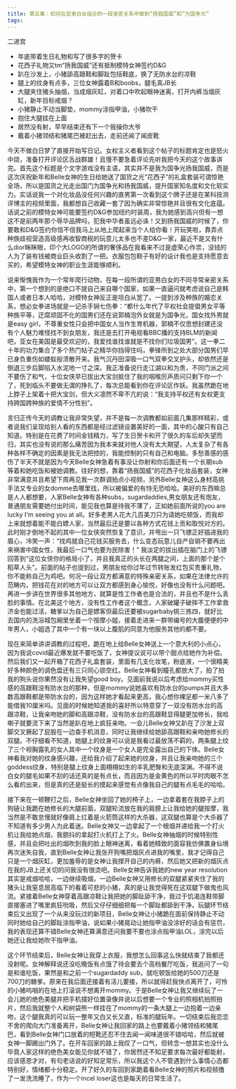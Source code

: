 ```yaml
---
title: 第五集：如何在亚男白女组合的一段亲密关系中做到“扬我国威”和“为国争光”
tags:
---
```


二进宫
* 年底带着生日礼物和写了很多字的贺卡
* 花西子礼物又tm“扬我国威”还有抵制模特女神签约D&G
* 趴在沙发上，小猪舔高跟鞋和脚趾包括鞋底，换了无防水台的凉鞋
* 腿上的纹身有点多，三位女神露着B和boobs，腿毛真JB长
* 大腿夹住猪头抽烟，当成烟灰缸，对着口中吹起眼神迷离，打开内裤当烟灰缸，新年目标戒烟？
* 小猪静止不动当脚垫，mommy涂指甲油，小猪吹干
* 抱住大腿挂在上面
* 居然没有射，早早结束还有下一个我操你大爷
* 戴着小猪领结和猪尾巴被赶出去，走前还闻了闻皮靴


今天不做白日梦了直接开始写日记。女权主义者看到这个帖子的标题肯定也是怒火中烧，准备打开评论区舌战群雄！且慢不要急着评论先听我把今天的这个故事讲完。首先这个标题是个文字游戏没有主语，其实并不是我为国争光扬我国威，而是这次庆祝新年和Belle女神的生日给她送了国货之光“花西子”的礼盒套装可谓惊艳全场，所以是国货之光走出国门为国争光和扬我国威，提升国家知名度和文化软实力。实话说我一个对化妆品没任何兴趣的直男第一次看到这个牌子还是在某科技测评博主的视频里面，我都想自己收藏一套了因为确实非常惊艳并且很有文化底蕴。话说之前的模特女神可能要签约D&G参加纽约时装周，我为她感到高兴但有一想这不是前两年那个辱华品牌吗，犯我中华者虽远必诛！又到扬我国威的时候了，你要敢和D&G签约你信不信我马上从地上爬起来当个人给你看！开玩笑啦，靠弄点种族歧视营造高级感再收智商税的玩意儿太多也不差D&G一家，最近不是又有什么dior眯眯眼，印个大LOGO的所谓的奢侈品在我看来不过是虚荣心作祟，没钱的人为了装有钱被商业巨头收割了一把。衣服包包鞋子有好的设计我也是支持愿意去买的，希望模特女神的职业生涯能够顺利。

说来惭愧我作为一个常年爬行动物，在每一段所谓的亚男白女的不同寻常亲密关系中，第一个想到的是绝口不提自己来自哪个国家，如果一直逼问就考虑说自己是韩国人或者日本人哈哈，对模特女神反正是坦白从宽了。一提到涉及种族的婚恋关系，想必女拳进场就是一记杀手锏七伤拳：“都什么年代了平权社会提倡男女平等种族平等，迂腐顽固不化的国男们还在说郭楠泡外女就是为国争光，国女找外男就是easy girl，不尊重女性只会把中国女人当作生育机器，郭楠不仅思想封建还没有个人魅力难怪找不到女朋友，我还是去打开电视看BBC播的支持BLM的新闻吧，亚女在美国是最受欢迎的，我爱找谁找谁就是不找你们垃圾国男”。这一拳二十年的功力集合了多个热门帖子之精华你挡得住吗，拳锋所到之处大部分国男们早已身负重伤如蝼蚁般溃散开来。我气沉丹田深吸一口气双拳交叉护头，却依然还是倒退三步后脚陷入水泥地一寸之深。我正准备说行走江湖以和为贵，不同门派之间不要伤了和气，十位女侠早已拔出大宝剑抵住了我的咽喉厉声质问只剩下你一个了，死到临头不要做无谓的挣扎了，每次总能看到你在评论区作妖。我虽然跪在地上脖子上架着十把大宝剑，但大义凛然不卑不亢的说：“我支持平权还有女权更支持跨国跨种族的爱情不分性别”。

言归正传今天的调教让我非常失望，并不是每一次调教都如前面几集那样精彩，或者说我们呈现给别人看的东西都是经过滤镜设置美好的一面，其中的心酸只有自己知道。特别是在花费了时间金钱精力，写了生日贺卡和开了很久的车后却失望而归，其实也没有说的那么痛苦因为我本来就对他人没有太大期望，人太复杂了有各种各样不确定的因素是我无法把控的，我能控制的只有自己和电脑。多愁善感的感伤了半天不就是因为今天Belle女神急着有事没让你射和你后面还有一个长期sub等着和她吃饭和被她调教。往好的想，靠着“扬我国威”的花西子化妆品套装，女神非常满意并且希望下周再见我一次群调拍点小视频，另外Belle女神这么身材高挑手法又专业的女domme去哪里找，所以被偏爱的有恃无恐哈哈。美好的东西嘛总是人人都想要，人家Belle女神有各种subs，sugardaddies,男女朋友还有炮友，普通朋友需要她付出时间，能见我也算是待我不薄了，正如她前面所说的you are lucky I'm seeing you at all。好多老男人花大几百美刀只为请她吃顿饭，而我却上来就想着能不能白嫖人家，当然最后还是要以各种方式花钱上贡和取悦对方的。此时刚才倒地不起的其中一位女侠突然恢复了意识，并甩出一只飞镖正好插进我的眉心，冷笑一声：“找鸡就自己花钱买服务去，什么变态玩意儿自产自销不要再出来祸害中国女性，我最后一口气也要为民除害！” 我淡定的拔出插在脑门上的飞镖回答到“这位女侠你的格局小了，并且我真正的头长在两腿之间，上面的那个是个稻草人头”。前面的帖子也提到过，男朋友给你过年过节转账发红包买贵重礼物，你不能称自己为鸡吧。何况一段让双方都满意的特殊亲密关系，如果在法律允许的范畴内，把钱花在对的地方可以让双方都感到身心愉悦，好像也没有什么问题吧。再进一步讲在世界很多其他地方，就算是性工作者也是合法的，并且也不是什么丢脸的事情。在北美这个地方，没有性工作者这个概念，人家破罐子破摔不工作拿救济金也能过活，糖爹以为自己是嫖客但最后还要被sugarbaby挑三拣四，就好比去国内的洗浴城包厢里坐着一个按摩小姐，接着走进来一群带编号的大腹便便的中年男人，小姐选了其中一个有一块以上腹肌的同意为他服务其他的都不要。

现在来简单讲讲调教的过程吧，跪在地上给Belle女神送上一个意大利的小点心，因为我说covid最近爆发就不要吃饭了，女神提议说可以带个甜点给她作为补偿。然后我们又一起开箱了花西子礼盒套装，里面有几支化妆笔，粉底液，一个很精美好多种颜色的调色盘还有三只同心锁空红。Belle女神看到瞳孔都放大了，拍了拍我的狗头说你果然没有让我失望good boy。见面前我说以后考虑给mommy买性感的高跟鞋没有防水台的那种，但是mommy说她喜欢有防水台的pumps并且大多数高跟鞋都是带防水台的，因为这样她才看起来更高，我心想你裸足都一米八多了能借我10厘米吗。见面的时候她知道我的喜好所以特意穿了一双没有防水台的高跟凉鞋，让我亲吻她的脚和高跟凉鞋，没有防水台的高跟鞋显得腿更加修长，我哈喇子就要流下来了当然是趴在地上疯狂亲吻。一会儿Belle女神又趴在了沙发上双脚交叉撅起了屁股在一边查手机消息，同时让我继续给她舔高跟鞋和亲吻她修长的双腿。不仔细看不知道，她腿上的纹身可以说是我看过最放荡不羁的，两条腿上纹了三个袒胸露乳的女人其中一个纹身是一个女人是完全露出自己的下体。Belle女神看我对她的纹身感兴趣，还给我介绍了起来她的纹身，并且让我亲吻她的三个goddess纹身，特别是腿上纹身上面栩栩如生的丰乳肥臀和无底深渊。不得不说白女的腿毛如果不刮的话还真的是有点长，而且因为是金黄色的所以平时肉眼不怎么看的出来，但是真的还是挺长的摸起来感觉有点像我自己的腿有点毛毛的哈哈。

接下来在一顿鞭打之后，Belle女神坐回了她的椅子上，一边拿着套在我脖子上的狗链让我跪在她修长的大腿前面，双腿轮流放在我的肩膀上让我给她的腿按摩，我当然是不敢怠慢就好像肩上扛着是火箭筒这样的大杀器，这双腿也算是个大杀器了不知道有多少男人为此着迷。Belle女神又一边拿起了一个根烟并递给我一个打火机让我给她点烟，我颤抖的拿起打火机打上了火。Belle女神抽烟的时候特别性感，并且会把吐出的烟吹到我的脸上眼神迷离，看着她精致的面容我仿佛置身仙境再次迷失自我，直到Belle女神让我张开狗嘴把烟灰点进我的嘴里，我才记得自己只是一个烟灰缸，更加羞辱的是女神让我撑开自己的内裤，然后她又把新的烟灰点在我的JB上还关切的问我没有很烫吧。Belle女神告诉我她的new year resolution其实是戒烟哈哈，一边继续吸烟，一边Belle女神又用修长的双腿紧紧夹住了我的猪头让我窒息居高临下的看着可悲的小猪，真的是让我觉得死在这双腿下做鬼也风流。紧接着Belle女神穿着高跟凉鞋让我把她的脚趾舔干净，我过于饥渴连鞋带脚直接塞进了嘴里疯狂吮吸，然后又仔仔细细把每一个脚趾都舔到干净。玩腿环节结束后又出现了一个从来没玩过的新项目，Belle女神让小猪跪在面前保持静止不动同时她给自己的脚趾涂指甲油，说如果小猪晃动让她指甲油没涂好的话会有惩罚，我的表现还算不错Belle女神还算满意还问我要不要也涂点指甲油LOL，涂完以后她还让我给她吹干指甲油。

这个环节结束后，Belle女神让我穿上衣服，我想怎么回事这么快就结束了我都还没射呢。女神解释说还没吃晚饭有点饿了待会要去个高档餐厅吃饭，我追问了一句是和谁吃饭，果然是和之前一个sugardaddy sub，就吃顿饭给她的500刀还是700刀的糖爹。原来在我后面还接着有活儿要接，所以就得赶我快点离开了，可怜的小猪呜咽的在地上打滚说不想离开mommy。于是Belle女神让我又继续玩了一会儿她的绝色美腿并把手机摆好位置录像并说以后想要一个专业的照相机拍照拍片，然后我就整个人和树袋熊一样挂在了mommy的一条大腿上一边抱着一边亲吻，这个腿我真的可以玩一整年又白又长又直，标准的腿玩年。一切结束后我恋恋不舍的爬向大门准备离开，Belle女神让我回家的路上也要戴着小猪领结和猪尾巴，看到Belle女神门口放着的短靴还忍不住去闻一闻味道很不错哈哈，然后就被女神一脚踢出门外了。在开车回家的路上我叹了一口气，但转念一想其实也没什么毕竟人家这样的绝色美女能见你就不错了，你居然还不知足要求每次最好都能射，应该感恩才对，有句老话说的好知足常乐，所以我这个人不管遇到什么事情心态都特别好，情绪都十分稳定。开了好久的车回到家跪着看Belle女神的照片和视频撸了一发洗洗睡了，作为一个incel loser这也是每天的日常生活了。

